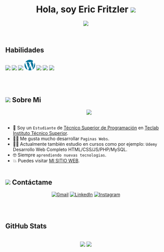 <h1 align="center">Hola, soy Eric Fritzler  <img src="https://media.giphy.com/media/hvRJCLFzcasrR4ia7z/giphy.gif" width="35"></h1>
<p align="center">
  <a href="https://github.com/DenverCoder1/readme-typing-svg"><img src="https://readme-typing-svg.herokuapp.com?font=Time+New+Roman&color=%23C8BE25&size=25&center=true&vCenter=true&width=600&height=100&lines=Desarrollador+Web;Front-End+Developer;Sigo+aprendiendo+cosas+nuevas"></a>
</p>


<br>

## Habilidades
<img src = 'https://github.com/MarikIshtar007/MarikIshtar007/blob/master/images/html.svg' width='30'/> <img src = 'https://github.com/MarikIshtar007/MarikIshtar007/blob/master/images/css.svg' width='30'/> <img src = 'https://github.com/MarikIshtar007/MarikIshtar007/blob/master/images/js.svg' width='30'/> <img src = 'https://github.com/EricTeeFe/EricTeeFe/blob/master/svgs/wordpress.svg' width='33'/> <img src = 'https://github.com/MarikIshtar007/MarikIshtar007/blob/master/images/php.svg' width='40'/>
 <img src = 'https://github.com/MarikIshtar007/MarikIshtar007/blob/master/images/sql.svg' width='30'/> <img src = 'https://github.com/MarikIshtar007/MarikIshtar007/blob/master/images/git.svg' width='30'/>

<br><br>


## <picture><img src = "https://github.com/7oSkaaa/7oSkaaa/blob/main/Images/about_me.gif?raw=true" width = 50px></picture> Sobre Mi

<picture> <img align="right" src="https://github.com/7oSkaaa/7oSkaaa/blob/main/Images/Right_Side.gif?raw=true" width = 250px></picture>

<br><br>

- :school: Soy un `Estudiante` de [Técnico Superior de Programación](https://teclab.edu.ar/carrera/tecnico-superior-en-programacion/) en [Teclab Instituto Técnico Superior](https://teclab.edu.ar/).
- :technologist: Me gusta mucho desarrollar `Paginas Webs`.
- :student: Actualmente también estudio en cursos como por ejemplo: `Udemy` Desarrollo Web Completo HTML/CSS/JS/PHP/MySQL.
- :nerd_face: Siempre `aprendiendo nuevas tecnologias`.
- :boom: Puedes visitar [MI SITIO WEB](https://cutt.ly/Ahmed_Hossam_Website).
<br><br>

## <picture> <img src="https://github.com/7oSkaaa/7oSkaaa/blob/main/Images/Connect-with-me.gif?raw=true" width="100px"> </picture> Contáctame
<p align="center">
	<a href="mailto:ericfritzler04@gmail.com"><img img src="https://img.shields.io/badge/gmail-%23EA4335.svg?style=plastic&logo=gmail&logoColor=white" alt="Gmail"/></a>
	<a href="https://www.linkedin.com/in/7oskaa/"><img src="https://img.shields.io/badge/linkedin-%230A66C2.svg?style=plastic&logo=linkedin&logoColor=white" alt="LinkedIn"/></a>
	<a href="https://www.instagram.com/erictff/"><img src="https://img.shields.io/badge/instagram-%23E4405F.svg?style=plastic&logo=instagram&logoColor=white" alt="Instagram"/></a>
</p>

<br><br>

## GitHub Stats
<br>
<div align="center">

<img align="center" src="https://github-readme-stats.vercel.app/api?username=EricTeeFe&theme=blueberry&show_icons=true&hide_border=true&count_private=true">
<img align="center" src="https://github-readme-stats.vercel.app/api/top-langs/?username=EricTeeFe&theme=blueberry&show_icons=true&hide_border=true&layout=compact">

</br>
</br>
